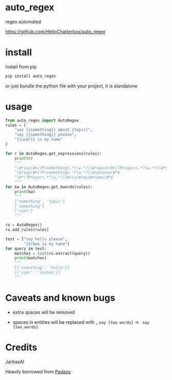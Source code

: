 # auto_regex

regex automated

https://github.com/HelloChatterbox/auto_regex

# install

install from pip
```bash
pip install auto_regex
```

or just bundle the python file with your project, it is standalone

# usage
```python
from auto_regex import AutoRegex
rules = [
    "say {{something}} about {topic}",
    "say {{something}} please",
    "{{user}} is my name"
]

for r in AutoRegex.get_expressions(rules):
    print(r)
    """
    ^\W*say\W+(?P<something>.*?\w.*?)\W+about\W+(?P<topic>.*?\w.*?)\W*$
    ^\W*say\W+(?P<something>.*?\w.*?)\W+please\W*$
    ^\W*(?P<user>.*?\w.*?)\W+is\W+my\W+name\W*$
    """
for kw in AutoRegex.get_kwords(rules):
    print(kw)
    """
    ['something', 'topic']
    ['something']
    ['user']
    """

rx = AutoRegex()
rx.add_rules(rules)

test = ["say hello please",
        "Jarbas is my name"]
for query in test:
    matches = list(rx.extract(query))
    print(matches)
    """
    [{'something': 'hello'}]
    [{'user': 'Jarbas'}]
    """
```

# Caveats and known bugs

- extra spaces will be removed

- spaces in entities will be replaced with _ ```say {two words}```  -> ``` say {two_words}```

# Credits

JarbasAI

Heavily borrowed from [Padaos](https://github.com/MatthewScholefield/padaos)
